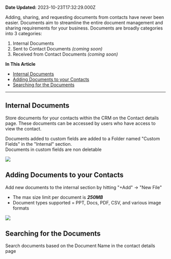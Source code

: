 **Date Updated:** 2023-10-23T17:32:29.000Z

Adding, sharing, and requesting documents from contacts have never been easier. Documents aim to streamline the entire document management and sharing requirements for your business. Documents are broadly categories into 3 categories:

1. Internal Documents
2. Sent to Contact Documents _(coming soon)_
3. Received from Contact Documents _(coming soon)_

  
**In This Article**

   * [Internal Documents](#Internal-Documents)
   * [Adding Documents to your Contacts](#Adding-Documents-to-your-Contacts)
   * [Searching for the Documents](#Searching-for-the-Documents)

---

## Internal Documents

Store documents for your contacts within the CRM on the Contact details page. These documents can be accessed by users who have access to view the contact. 

Documents added to custom fields are added to a Folder named "Custom Fields" in the "Internal" section.  
Documents in custom fields are non deletable

![](https://s3.amazonaws.com/cdn.freshdesk.com/data/helpdesk/attachments/production/155010748005/original/59xmsXyWsQCiNS-PNMrzDelIHqxjsusodQ.png?1697980413)

  
## Adding Documents to your Contacts

Add new documents to the internal section by hitting "+Add" -> "New File"

  
- The max size limit per document is **_250MB_**
- Document types supported = PPT, Docs, PDF, CSV, and various image formats

  
![](https://s3.amazonaws.com/cdn.freshdesk.com/data/helpdesk/attachments/production/155010748115/original/AZcjzk4GV-Ekyod1WEdn54eJNPDbQvxSKg.png?1697980780)

## Searching for the Documents

Search documents based on the Document Name in the contact details page

#   